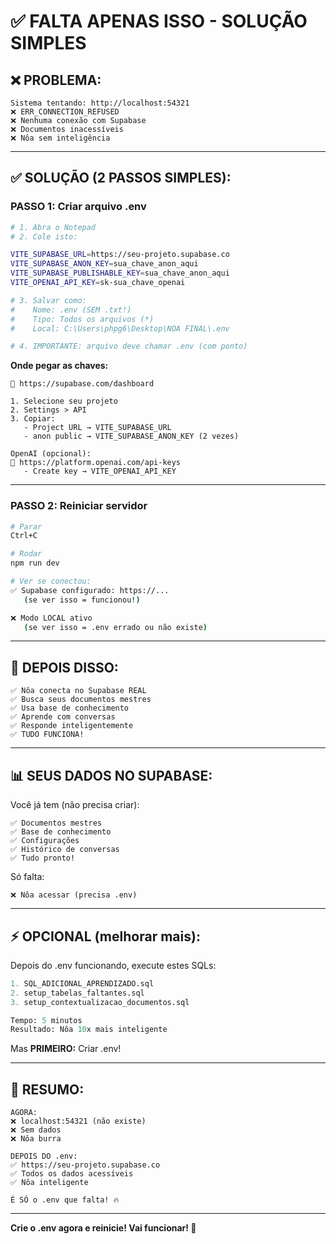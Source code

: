 # ✅ FALTA APENAS ISSO - SOLUÇÃO SIMPLES

## ❌ **PROBLEMA:**

```
Sistema tentando: http://localhost:54321
❌ ERR_CONNECTION_REFUSED
❌ Nenhuma conexão com Supabase
❌ Documentos inacessíveis
❌ Nôa sem inteligência
```

---

## ✅ **SOLUÇÃO (2 PASSOS SIMPLES):**

### **PASSO 1: Criar arquivo .env**

```bash
# 1. Abra o Notepad
# 2. Cole isto:

VITE_SUPABASE_URL=https://seu-projeto.supabase.co
VITE_SUPABASE_ANON_KEY=sua_chave_anon_aqui
VITE_SUPABASE_PUBLISHABLE_KEY=sua_chave_anon_aqui
VITE_OPENAI_API_KEY=sk-sua_chave_openai

# 3. Salvar como:
#    Nome: .env (SEM .txt!)
#    Tipo: Todos os arquivos (*)
#    Local: C:\Users\phpg6\Desktop\NOA FINAL\.env

# 4. IMPORTANTE: arquivo deve chamar .env (com ponto)
```

**Onde pegar as chaves:**

```
🔗 https://supabase.com/dashboard

1. Selecione seu projeto
2. Settings > API
3. Copiar:
   - Project URL → VITE_SUPABASE_URL
   - anon public → VITE_SUPABASE_ANON_KEY (2 vezes)

OpenAI (opcional):
🔗 https://platform.openai.com/api-keys
   - Create key → VITE_OPENAI_API_KEY
```

---

### **PASSO 2: Reiniciar servidor**

```bash
# Parar
Ctrl+C

# Rodar
npm run dev

# Ver se conectou:
✅ Supabase configurado: https://...
   (se ver isso = funcionou!)

❌ Modo LOCAL ativo
   (se ver isso = .env errado ou não existe)
```

---

## 🎯 **DEPOIS DISSO:**

```
✅ Nôa conecta no Supabase REAL
✅ Busca seus documentos mestres
✅ Usa base de conhecimento
✅ Aprende com conversas
✅ Responde inteligentemente
✅ TUDO FUNCIONA!
```

---

## 📊 **SEUS DADOS NO SUPABASE:**

Você já tem (não precisa criar):
```
✅ Documentos mestres
✅ Base de conhecimento
✅ Configurações
✅ Histórico de conversas
✅ Tudo pronto!
```

Só falta:
```
❌ Nôa acessar (precisa .env)
```

---

## ⚡ **OPCIONAL (melhorar mais):**

Depois do .env funcionando, execute estes SQLs:

```sql
1. SQL_ADICIONAL_APRENDIZADO.sql
2. setup_tabelas_faltantes.sql
3. setup_contextualizacao_documentos.sql

Tempo: 5 minutos
Resultado: Nôa 10x mais inteligente
```

Mas **PRIMEIRO:** Criar .env!

---

## 🎯 **RESUMO:**

```
AGORA:
❌ localhost:54321 (não existe)
❌ Sem dados
❌ Nôa burra

DEPOIS DO .env:
✅ https://seu-projeto.supabase.co
✅ Todos os dados acessíveis
✅ Nôa inteligente

É SÓ o .env que falta! 🔥
```

---

**Crie o .env agora e reinicie! Vai funcionar! 🚀**

